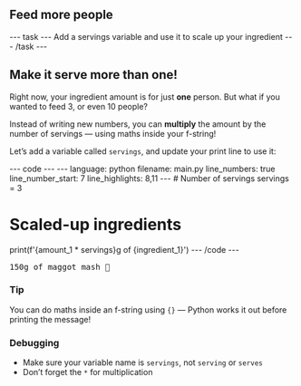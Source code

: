 <h2 class="c-project-heading--task">Feed more people</h2>
--- task ---
Add a servings variable and use it to scale up your ingredient
--- /task ---

<h2 class="c-project-heading--explainer">Make it serve more than one!</h2>

Right now, your ingredient amount is for just **one** person. But what if you wanted to feed 3, or even 10 people?

Instead of writing new numbers, you can **multiply** the amount by the number of servings — using maths inside your f-string!

Let’s add a variable called `servings`, and update your print line to use it:

<div class="c-project-code">
--- code ---
---
language: python
filename: main.py
line_numbers: true
line_number_start: 7
line_highlights: 8,11
---
# Number of servings
servings = 3

# Scaled-up ingredients
print(f'{amount_1 * servings}g of {ingredient_1}')
--- /code ---
</div>

<div class="c-project-output">
<pre>150g of maggot mash 🐛</pre>
</div>

<div class="c-project-callout c-project-callout--tip">

### Tip

You can do maths inside an f-string using `{}` — Python works it out before printing the message!

</div>

<div class="c-project-callout c-project-callout--debug">

### Debugging

- Make sure your variable name is `servings`, not `serving` or `serves`
- Don’t forget the `*` for multiplication

</div>
